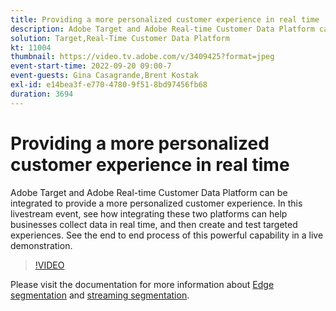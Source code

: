```yaml
---
title: Providing a more personalized customer experience in real time
description: Adobe Target and Adobe Real-time Customer Data Platform can be integrated to provide a more personalized customer experience. In this livestream event, see how integrating these two platforms can help businesses collect data in real time, and then create and test targeted experiences. See the end to end process of this powerful capability in a live demonstration.
solution: Target,Real-Time Customer Data Platform
kt: 11004
thumbnail: https://video.tv.adobe.com/v/3409425?format=jpeg
event-start-time: 2022-09-20 09:00-7
event-guests: Gina Casagrande,Brent Kostak
exl-id: e14bea3f-e770-4780-9f51-8bd97456fb68
duration: 3694
---
```

# Providing a more personalized customer experience in real time

Adobe Target and Adobe Real-time Customer Data Platform can be integrated to provide a more personalized customer experience. In this livestream event, see how integrating these two platforms can help businesses collect data in real time, and then create and test targeted experiences. See the end to end process of this powerful capability in a live demonstration.

>[!VIDEO](https://video.tv.adobe.com/v/3409425/?quality=12&learn=on)

Please visit the documentation for more information about [Edge segmentation](https://experienceleague.adobe.com/docs/experience-platform/segmentation/ui/edge-segmentation.html) and [streaming segmentation](https://experienceleague.adobe.com/docs/experience-platform/segmentation/ui/streaming-segmentation.html).
